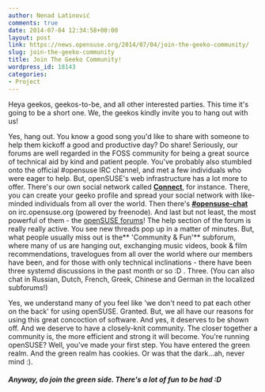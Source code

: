 ```yaml
---
author: Nenad Latinović
comments: true
date: 2014-07-04 12:34:58+00:00
layout: post
link: https://news.opensuse.org/2014/07/04/join-the-geeko-community/
slug: join-the-geeko-community
title: Join The Geeko Community!
wordpress_id: 18143
categories:
- Project
---
```


Heya geekos, geekos-to-be, and all other interested parties. This time it's going to be a short one. We, the geekos kindly invite you to hang out with us!

<!-- more -->

Yes, hang out. You know a good song you'd like to share with someone to help them kickoff a good and productive day? Do share! Seriously, our forums are well regarded in the FOSS community for being a great source of technical aid by kind and patient people. You've probably also stumbled onto the official #opensuse IRC channel, and met a few individuals who were eager to help. But, openSUSE's web infrastructure has a lot more to offer. There's our own social network called [**Connect**](https://connect.opensuse.org/), for instance. There, you can create your geeko profile and spread your social network with like-minded individuals from all over the world. Then there's [**#opensuse-chat**](https://en.opensuse.org/openSUSE:IRC_list) on irc.opensuse.org (powered by freenode). And last but not least, the most powerful of them - the [openSUSE forums](//forums.opensuse.org)! The help section of the forum is really really active. You see new threads pop up in a matter of minutes. But, what people usually miss out is the** 'Community & Fun'** subforum, where many of us are hanging out, exchanging music videos, book & film recommendations, travelogues from all over the world where our members have been, and for those with only technical inclinations - there have been three systemd discussions in the past month or so :D . Three. (You can also chat in Russian, Dutch, French, Greek, Chinese and German in the localized subforums!)

Yes, we understand many of you feel like 'we don't need to pat each other on the back' for using openSUSE. Granted. But, we all have our reasons for using this great concoction of software. And yes, it deserves to be shown off. And we deserve to have a closely-knit community. The closer together a community is, the more efficient and strong it will become. You're running openSUSE? Well, you've made your first step. You have entered the green realm. And the green realm has cookies. Or was that the dark...ah, never mind :).


##### Anyway, do join the green side. There's a lot of fun to be had :D



